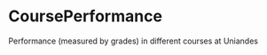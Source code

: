 CoursePerformance
=================

Performance (measured by grades) in different courses at Uniandes
